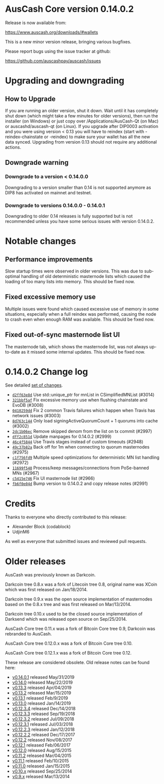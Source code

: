 AusCash Core version 0.14.0.2
==========================

Release is now available from:

  <https://www.auscash.org/downloads/#wallets>

This is a new minor version release, bringing various bugfixes.

Please report bugs using the issue tracker at github:

  <https://github.com/auscashpay/auscash/issues>


Upgrading and downgrading
=========================

How to Upgrade
--------------

If you are running an older version, shut it down. Wait until it has completely
shut down (which might take a few minutes for older versions), then run the
installer (on Windows) or just copy over /Applications/AusCash-Qt (on Mac) or
auscashd/auscash-qt (on Linux). If you upgrade after DIP0003 activation and you were
using version < 0.13 you will have to reindex (start with -reindex-chainstate
or -reindex) to make sure your wallet has all the new data synced. Upgrading from
version 0.13 should not require any additional actions.

Downgrade warning
-----------------

### Downgrade to a version < 0.14.0.0

Downgrading to a version smaller than 0.14 is not supported anymore as DIP8 has
activated on mainnet and testnet.

### Downgrade to versions 0.14.0.0 - 0.14.0.1

Downgrading to older 0.14 releases is fully supported but is not
recommended unless you have some serious issues with version 0.14.0.2.

Notable changes
===============

Performance improvements
------------------------
Slow startup times were observed in older versions. This was due to sub-optimal handling of old
deterministic masternode lists which caused the loading of too many lists into memory. This should be
fixed now.

Fixed excessive memory use
--------------------------
Multiple issues were found which caused excessive use of memory in some situations, especially when
a full reindex was performed, causing the node to crash even when enough RAM was available. This should
be fixed now.

Fixed out-of-sync masternode list UI
------------------------------------
The masternode tab, which shows the masternode list, was not always up-to-date as it missed some internal
updates. This should be fixed now.

0.14.0.2 Change log
===================

See detailed [set of changes](https://github.com/auscashpay/auscash/compare/v0.14.0.1...auscashpay:v0.14.0.2).

- [`d2ff63e8d`](https://github.com/auscashpay/auscash/commit/d2ff63e8d) Use std::unique_ptr for mnList in CSimplifiedMNList (#3014)
- [`321bbf5af`](https://github.com/auscashpay/auscash/commit/321bbf5af) Fix excessive memory use when flushing chainstate and EvoDB (#3008)
- [`0410259dd`](https://github.com/auscashpay/auscash/commit/0410259dd) Fix 2 common Travis failures which happen when Travis has network issues (#3003)
- [`8d763c144`](https://github.com/auscashpay/auscash/commit/8d763c144) Only load signingActiveQuorumCount + 1 quorums into cache (#3002)
- [`2dc1b06ec`](https://github.com/auscashpay/auscash/commit/2dc1b06ec) Remove skipped denom from the list on tx commit (#2997)
- [`dff2c851d`](https://github.com/auscashpay/auscash/commit/dff2c851d) Update manpages for 0.14.0.2 (#2999)
- [`46c4f5844`](https://github.com/auscashpay/auscash/commit/46c4f5844) Use Travis stages instead of custom timeouts (#2948)
- [`49c37b82a`](https://github.com/auscashpay/auscash/commit/49c37b82a) Back off for 1m when connecting to quorum masternodes (#2975)
- [`c1f756fd9`](https://github.com/auscashpay/auscash/commit/c1f756fd9) Multiple speed optimizations for deterministic MN list handling (#2972)
- [`11699f540`](https://github.com/auscashpay/auscash/commit/11699f540) Process/keep messages/connections from PoSe-banned MNs (#2967)
- [`c5415e746`](https://github.com/auscashpay/auscash/commit/c5415e746) Fix UI masternode list (#2966)
- [`fb6f0e04d`](https://github.com/auscashpay/auscash/commit/fb6f0e04d) Bump version to 0.14.0.2 and copy release notes (#2991)

Credits
=======

Thanks to everyone who directly contributed to this release:

- Alexander Block (codablock)
- UdjinM6

As well as everyone that submitted issues and reviewed pull requests.

Older releases
==============

AusCash was previously known as Darkcoin.

Darkcoin tree 0.8.x was a fork of Litecoin tree 0.8, original name was XCoin
which was first released on Jan/18/2014.

Darkcoin tree 0.9.x was the open source implementation of masternodes based on
the 0.8.x tree and was first released on Mar/13/2014.

Darkcoin tree 0.10.x used to be the closed source implementation of Darksend
which was released open source on Sep/25/2014.

AusCash Core tree 0.11.x was a fork of Bitcoin Core tree 0.9,
Darkcoin was rebranded to AusCash.

AusCash Core tree 0.12.0.x was a fork of Bitcoin Core tree 0.10.

AusCash Core tree 0.12.1.x was a fork of Bitcoin Core tree 0.12.

These release are considered obsolete. Old release notes can be found here:

- [v0.14.0.1](https://github.com/auscashpay/auscash/blob/master/doc/release-notes/auscash/release-notes-0.14.0.1.md) released May/31/2019
- [v0.14.0](https://github.com/auscashpay/auscash/blob/master/doc/release-notes/auscash/release-notes-0.14.0.md) released May/22/2019
- [v0.13.3](https://github.com/auscashpay/auscash/blob/master/doc/release-notes/auscash/release-notes-0.13.3.md) released Apr/04/2019
- [v0.13.2](https://github.com/auscashpay/auscash/blob/master/doc/release-notes/auscash/release-notes-0.13.2.md) released Mar/15/2019
- [v0.13.1](https://github.com/auscashpay/auscash/blob/master/doc/release-notes/auscash/release-notes-0.13.1.md) released Feb/9/2019
- [v0.13.0](https://github.com/auscashpay/auscash/blob/master/doc/release-notes/auscash/release-notes-0.13.0.md) released Jan/14/2019
- [v0.12.3.4](https://github.com/auscashpay/auscash/blob/master/doc/release-notes/auscash/release-notes-0.12.3.4.md) released Dec/14/2018
- [v0.12.3.3](https://github.com/auscashpay/auscash/blob/master/doc/release-notes/auscash/release-notes-0.12.3.3.md) released Sep/19/2018
- [v0.12.3.2](https://github.com/auscashpay/auscash/blob/master/doc/release-notes/auscash/release-notes-0.12.3.2.md) released Jul/09/2018
- [v0.12.3.1](https://github.com/auscashpay/auscash/blob/master/doc/release-notes/auscash/release-notes-0.12.3.1.md) released Jul/03/2018
- [v0.12.2.3](https://github.com/auscashpay/auscash/blob/master/doc/release-notes/auscash/release-notes-0.12.2.3.md) released Jan/12/2018
- [v0.12.2.2](https://github.com/auscashpay/auscash/blob/master/doc/release-notes/auscash/release-notes-0.12.2.2.md) released Dec/17/2017
- [v0.12.2](https://github.com/auscashpay/auscash/blob/master/doc/release-notes/auscash/release-notes-0.12.2.md) released Nov/08/2017
- [v0.12.1](https://github.com/auscashpay/auscash/blob/master/doc/release-notes/auscash/release-notes-0.12.1.md) released Feb/06/2017
- [v0.12.0](https://github.com/auscashpay/auscash/blob/master/doc/release-notes/auscash/release-notes-0.12.0.md) released Aug/15/2015
- [v0.11.2](https://github.com/auscashpay/auscash/blob/master/doc/release-notes/auscash/release-notes-0.11.2.md) released Mar/04/2015
- [v0.11.1](https://github.com/auscashpay/auscash/blob/master/doc/release-notes/auscash/release-notes-0.11.1.md) released Feb/10/2015
- [v0.11.0](https://github.com/auscashpay/auscash/blob/master/doc/release-notes/auscash/release-notes-0.11.0.md) released Jan/15/2015
- [v0.10.x](https://github.com/auscashpay/auscash/blob/master/doc/release-notes/auscash/release-notes-0.10.0.md) released Sep/25/2014
- [v0.9.x](https://github.com/auscashpay/auscash/blob/master/doc/release-notes/auscash/release-notes-0.9.0.md) released Mar/13/2014


